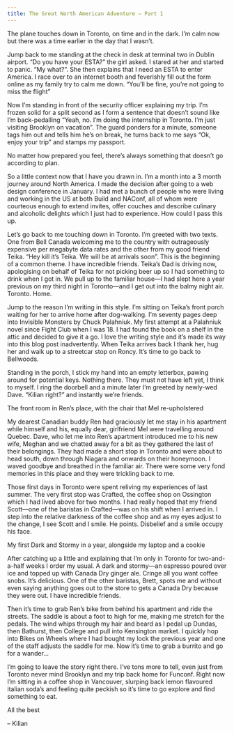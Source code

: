 ```yaml
---
title: The Great North American Adventure – Part 1
---
```


The plane touches down in Toronto, on time and in the dark. I’m calm now but there was a time earlier in the day that I wasn’t.

Jump back to me standing at the check in desk at terminal two in Dublin airport. “Do you have your ESTA?” the girl asked. I stared at her and started to panic. “My what?”. She then explains that I need an ESTA to enter America. I race over to an internet booth and feverishly fill out the form online as my family try to calm me down. “You’ll be fine, you’re not going to miss the flight”

Now I’m standing in front of the security officer explaining my trip. I’m frozen solid for a split second as I form a sentence that doesn’t sound like I’m back-pedalling “Yeah, no. I’m doing the internship in Toronto. I’m just visiting Brooklyn on vacation”. The guard ponders for a minute, someone tags him out and tells him he’s on break, he turns back to me says “Ok, enjoy your trip” and stamps my passport.

No matter how prepared you feel, there’s always something that doesn’t go according to plan.

So a little context now that I have you drawn in. I’m a month into a 3 month journey around North America. I made the decision after going to a web design conference in January. I had met a bunch of people who were living and working in the US at both Build and NAConf, all of whom were courteous enough to extend invites, offer couches and describe culinary and alcoholic delights which I just had to experience. How could I pass this up.

Let’s go back to me touching down in Toronto. I’m greeted with two texts. One from Bell Canada welcoming me to the country with outrageously expensive per megabyte data rates and the other from my good friend Teika. “Hey kill it’s Teika. We will be at arrivals soon”. This is the beginning of a common theme. I have incredible friends. Teika’s Dad is driving now, apologising on behalf of Teika for not picking beer up so I had something to drink when I got in. We pull up to the familiar house—I had slept here a year previous on my third night in Toronto—and I get out into the balmy night air. Toronto. Home.

Jump to the reason I’m writing in this style. I’m sitting on Teika’s front porch waiting for her to arrive home after dog-walking. I’m seventy pages deep into Invisible Monsters by Chuck Palahniuk. My first attempt at a Palahniuk novel since Fight Club when I was 18. I had found the book on a shelf in the attic and decided to give it a go. I love the writing style and it’s made its way into this blog post inadvertently. When Teika arrives back I thank her, hug her and walk up to a streetcar stop on Roncy. It’s time to go back to Bellwoods.

Standing in the porch, I stick my hand into an empty letterbox, pawing around for potential keys. Nothing there. They must not have left yet, I think to myself. I ring the doorbell and a minute later I’m greeted by newly-wed Dave. “Kilian right?” and instantly we’re friends.

The front room in Ren’s place, with the chair that Mel re-upholstered

My dearest Canadian buddy Ren had graciously let me stay in his apartment while himself and his, equally dear, girlfriend Mel were travelling around Quebec. Dave, who let me into Ren’s apartment introduced me to his new wife, Meghan and we chatted away for a bit as they gathered the last of their belongings. They had made a short stop in Toronto and were about to head south, down through Niagara and onwards on their honeymoon. I waved goodbye and breathed in the familiar air. There were some very fond memories in this place and they were trickling back to me.

Those first days in Toronto were spent reliving my experiences of last summer. The very first stop was Crafted, the coffee shop on Ossington which I had lived above for two months. I had really hoped that my friend Scott—one of the baristas in Crafted—was on his shift when I arrived in. I step into the relative darkness of the coffee shop and as my eyes adjust to the change, I see Scott and I smile. He points. Disbelief and a smile occupy his face.

My first Dark and Stormy in a year, alongside my laptop and a cookie

After catching up a little and explaining that I’m only in Toronto for two-and-a-half weeks I order my usual. A dark and stormy—an espresso poured over ice and topped up with Canada Dry ginger ale. Cringe all you want coffee snobs. It’s delicious. One of the other baristas, Brett, spots me and without even saying anything goes out to the store to gets a Canada Dry because they were out. I have incredible friends.

Then it’s time to grab Ren’s bike from behind his apartment and ride the streets. The saddle is about a foot to high for me, making me stretch for the pedals. The wind whips through my hair and beard as I pedal up Dundas, then Bathurst, then College and pull into Kensington market. I quickly hop into Bikes on Wheels where I had bought my lock the previous year and one of the staff adjusts the saddle for me. Now it’s time to grab a burrito and go for a wander…

I’m going to leave the story right there. I’ve tons more to tell, even just from Toronto never mind Brooklyn and my trip back home for Funconf. Right now I’m sitting in a coffee shop in Vancouver, slurping back lemon flavoured italian soda’s and feeling quite peckish so it’s time to go explore and find something to eat.

All the best

– Kilian
